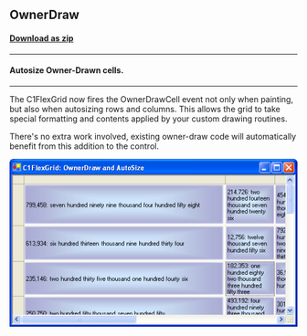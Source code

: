 ## OwnerDraw
#### [Download as zip](https://grapecity.github.io/DownGit/#/home?url=https://github.com/GrapeCity/ComponentOne-WinForms-Samples/tree/master/NetFramework\FlexGrid\CS\OwnerDraw)
____
#### Autosize Owner-Drawn cells.
____
The C1FlexGrid now fires the OwnerDrawCell event not only when painting, but also when autosizing rows and columns.
This allows the grid to take special formatting and contents applied by your custom drawing routines.

There's no extra work involved, existing owner-draw code will automatically benefit from this addition to the control.

![screenshot](screenshot.PNG)
